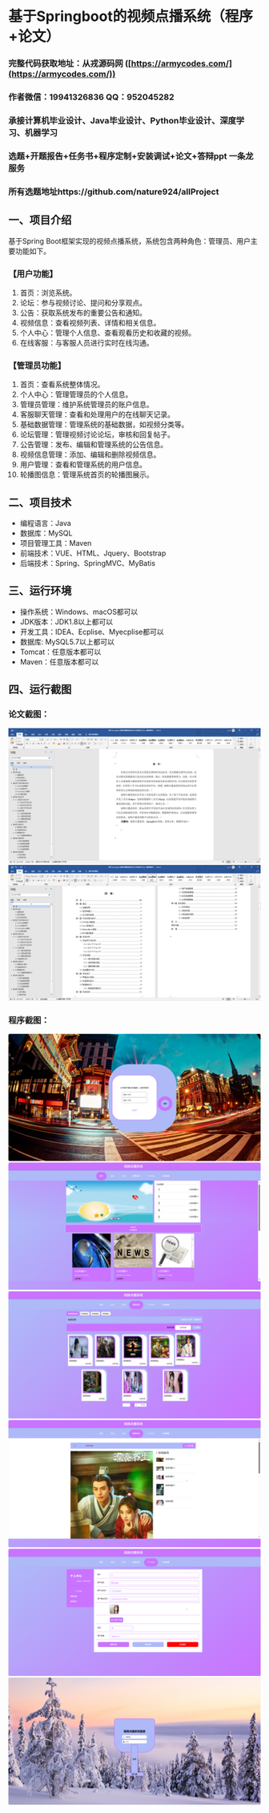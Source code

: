 基于Springboot的视频点播系统（程序+论文）
=
### 完整代码获取地址：从戎源码网 ([https://armycodes.com/](https://armycodes.com/))
### 作者微信：19941326836  QQ：952045282 
### 承接计算机毕业设计、Java毕业设计、Python毕业设计、深度学习、机器学习
### 选题+开题报告+任务书+程序定制+安装调试+论文+答辩ppt 一条龙服务
### 所有选题地址https://github.com/nature924/allProject

一、项目介绍
---
基于Spring Boot框架实现的视频点播系统，系统包含两种角色：管理员、用户主要功能如下。

### 【用户功能】
1. 首页：浏览系统。
2. 论坛：参与视频讨论、提问和分享观点。
3. 公告：获取系统发布的重要公告和通知。
4. 视频信息：查看视频列表、详情和相关信息。
5. 个人中心：管理个人信息、查看观看历史和收藏的视频。
6. 在线客服：与客服人员进行实时在线沟通。

### 【管理员功能】
1. 首页：查看系统整体情况。
2. 个人中心：管理管理员的个人信息。
3. 管理员管理：维护系统管理员的账户信息。
4. 客服聊天管理：查看和处理用户的在线聊天记录。
5. 基础数据管理：管理系统的基础数据，如视频分类等。
6. 论坛管理：管理视频讨论论坛，审核和回复帖子。
7. 公告管理：发布、编辑和管理系统的公告信息。
8. 视频信息管理：添加、编辑和删除视频信息。
9. 用户管理：查看和管理系统的用户信息。
10. 轮播图信息：管理系统首页的轮播图展示。






二、项目技术
---
- 编程语言：Java
- 数据库：MySQL
- 项目管理工具：Maven
- 前端技术：VUE、HTML、Jquery、Bootstrap
- 后端技术：Spring、SpringMVC、MyBatis

三、运行环境
---
- 操作系统：Windows、macOS都可以
- JDK版本：JDK1.8以上都可以
- 开发工具：IDEA、Ecplise、Myecplise都可以
- 数据库: MySQL5.7以上都可以
- Tomcat：任意版本都可以
- Maven：任意版本都可以

四、运行截图
---
### 论文截图：
![image/1.png](limage/1.png)
![image/1.png](limage/2.png)

### 程序截图：
![image/1.png](image/1.png)
![image/1.png](image/2.png)
![image/1.png](image/3.png)
![image/1.png](image/4.png)
![image/1.png](image/5.png)
![image/1.png](image/6.png)



